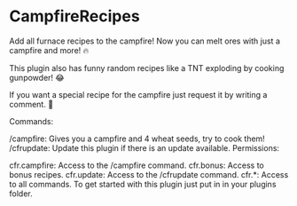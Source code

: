 # CampfireRecipes
Add all furnace recipes to the campfire! Now you can melt ores with just a campfire and more! 🔥

This plugin also has funny random recipes like a TNT exploding by cooking gunpowder! 😂

If you want a special recipe for the campfire just request it by writing a comment. 📝

Commands:

/campfire: Gives you a campfire and 4 wheat seeds, try to cook them!
/cfrupdate: Update this plugin if there is an update available.
Permissions:

cfr.campfire: Access to the /campfire command.
cfr.bonus: Access to bonus recipes.
cfr.update: Access to the /cfrupdate command.
cfr.*: Access to all commands.
To get started with this plugin just put in in your plugins folder.

